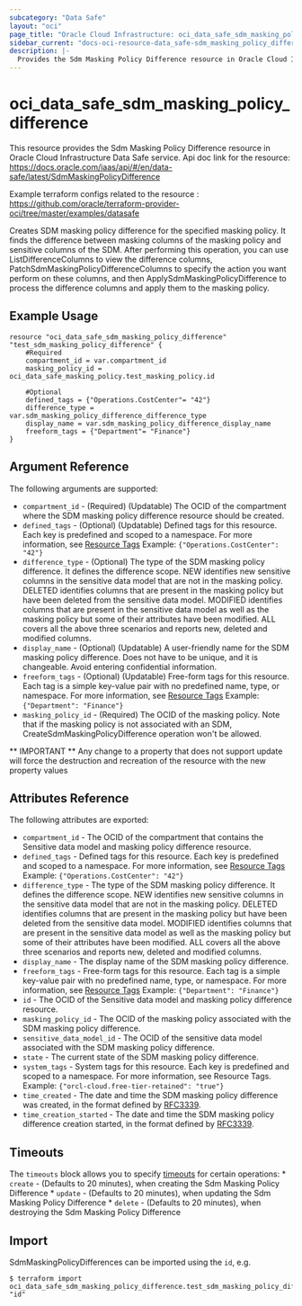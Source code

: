```yaml
---
subcategory: "Data Safe"
layout: "oci"
page_title: "Oracle Cloud Infrastructure: oci_data_safe_sdm_masking_policy_difference"
sidebar_current: "docs-oci-resource-data_safe-sdm_masking_policy_difference"
description: |-
  Provides the Sdm Masking Policy Difference resource in Oracle Cloud Infrastructure Data Safe service
---
```


# oci_data_safe_sdm_masking_policy_difference
This resource provides the Sdm Masking Policy Difference resource in Oracle Cloud Infrastructure Data Safe service.
Api doc link for the resource: https://docs.oracle.com/iaas/api/#/en/data-safe/latest/SdmMaskingPolicyDifference

Example terraform configs related to the resource : https://github.com/oracle/terraform-provider-oci/tree/master/examples/datasafe

Creates SDM masking policy difference for the specified masking policy. It finds the difference between
masking columns of the masking policy and sensitive columns of the SDM. After performing this operation,
you can use ListDifferenceColumns to view the difference columns, PatchSdmMaskingPolicyDifferenceColumns
to specify the action you want perform on these columns, and then ApplySdmMaskingPolicyDifference to process the
difference columns and apply them to the masking policy.


## Example Usage

```hcl
resource "oci_data_safe_sdm_masking_policy_difference" "test_sdm_masking_policy_difference" {
	#Required
	compartment_id = var.compartment_id
	masking_policy_id = oci_data_safe_masking_policy.test_masking_policy.id

	#Optional
	defined_tags = {"Operations.CostCenter"= "42"}
	difference_type = var.sdm_masking_policy_difference_difference_type
	display_name = var.sdm_masking_policy_difference_display_name
	freeform_tags = {"Department"= "Finance"}
}
```

## Argument Reference

The following arguments are supported:

* `compartment_id` - (Required) (Updatable) The OCID of the compartment where the SDM masking policy difference resource should be created.
* `defined_tags` - (Optional) (Updatable) Defined tags for this resource. Each key is predefined and scoped to a namespace. For more information, see [Resource Tags](https://docs.cloud.oracle.com/iaas/Content/General/Concepts/resourcetags.htm) Example: `{"Operations.CostCenter": "42"}` 
* `difference_type` - (Optional) The type of the SDM masking policy difference. It defines the difference scope. NEW identifies new sensitive columns in the sensitive data model that are not in the masking policy. DELETED identifies columns that are present in the masking policy but have been deleted from the sensitive data model. MODIFIED identifies columns that are present in the sensitive data model as well as the masking policy but some of their attributes have been modified. ALL covers all the above three scenarios and reports new, deleted and modified columns. 
* `display_name` - (Optional) (Updatable) A user-friendly name for the SDM masking policy difference. Does not have to be unique, and it is changeable. Avoid entering confidential information.
* `freeform_tags` - (Optional) (Updatable) Free-form tags for this resource. Each tag is a simple key-value pair with no predefined name, type, or namespace. For more information, see [Resource Tags](https://docs.cloud.oracle.com/iaas/Content/General/Concepts/resourcetags.htm)  Example: `{"Department": "Finance"}` 
* `masking_policy_id` - (Required) The OCID of the masking policy. Note that if the masking policy is not associated with an SDM, CreateSdmMaskingPolicyDifference operation won't be allowed. 


** IMPORTANT **
Any change to a property that does not support update will force the destruction and recreation of the resource with the new property values

## Attributes Reference

The following attributes are exported:

* `compartment_id` - The OCID of the compartment that contains the Sensitive data model and masking policy difference resource.
* `defined_tags` - Defined tags for this resource. Each key is predefined and scoped to a namespace. For more information, see [Resource Tags](https://docs.cloud.oracle.com/iaas/Content/General/Concepts/resourcetags.htm) Example: `{"Operations.CostCenter": "42"}` 
* `difference_type` - The type of the SDM masking policy difference. It defines the difference scope. NEW identifies new sensitive columns in the sensitive data model that are not in the masking policy. DELETED identifies columns that are present in the masking policy but have been deleted from the sensitive data model. MODIFIED identifies columns that are present in the sensitive data model as well as the masking policy but some of their attributes have been modified. ALL covers all the above three scenarios and reports new, deleted and modified columns. 
* `display_name` - The display name of the SDM masking policy difference.
* `freeform_tags` - Free-form tags for this resource. Each tag is a simple key-value pair with no predefined name, type, or namespace. For more information, see [Resource Tags](https://docs.cloud.oracle.com/iaas/Content/General/Concepts/resourcetags.htm)  Example: `{"Department": "Finance"}` 
* `id` - The OCID of the Sensitive data model and masking policy difference resource.
* `masking_policy_id` - The OCID of the masking policy associated with the SDM masking policy difference.
* `sensitive_data_model_id` - The OCID of the sensitive data model associated with the SDM masking policy difference.
* `state` - The current state of the SDM masking policy difference.
* `system_tags` - System tags for this resource. Each key is predefined and scoped to a namespace. For more information, see Resource Tags. Example: `{"orcl-cloud.free-tier-retained": "true"}` 
* `time_created` - The date and time the SDM masking policy difference was created, in the format defined by [RFC3339](https://tools.ietf.org/html/rfc3339). 
* `time_creation_started` - The date and time the SDM masking policy difference creation started, in the format defined by [RFC3339](https://tools.ietf.org/html/rfc3339).

## Timeouts

The `timeouts` block allows you to specify [timeouts](https://registry.terraform.io/providers/oracle/oci/latest/docs/guides/changing_timeouts) for certain operations:
	* `create` - (Defaults to 20 minutes), when creating the Sdm Masking Policy Difference
	* `update` - (Defaults to 20 minutes), when updating the Sdm Masking Policy Difference
	* `delete` - (Defaults to 20 minutes), when destroying the Sdm Masking Policy Difference


## Import

SdmMaskingPolicyDifferences can be imported using the `id`, e.g.

```
$ terraform import oci_data_safe_sdm_masking_policy_difference.test_sdm_masking_policy_difference "id"
```

